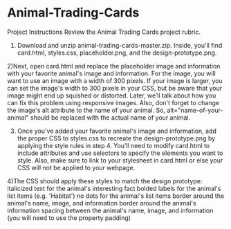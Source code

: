 # Animal-Trading-Cards
Project Instructions
Review the Animal Trading Cards project rubric.

1) Download and unzip animal-trading-cards-master.zip. Inside, you'll find card.html, styles.css, placeholder.png,
and the design-prototype.png. 

2)Next, open card.html and replace the placeholder image and information with your favorite animal's 
image and information. For the image, you will want to use an image with a width of 300 pixels. If your image is larger, you can
set the image's width to 300 pixels in your CSS, but be aware that your image might end up squished or distorted. Later, we’ll talk
about how you can fix this problem using responsive images. Also, don't forget to change the image's alt attribute to the name of 
your animal. So, alt="name-of-your-animal" should be replaced with the actual name of your animal.

3) Once you've added your favorite animal's image and information, add the proper CSS to styles.css to recreate the design-prototype.png 
by applying the style rules in step 4. You’ll need to modify card.html to include attributes and use selectors to specify the 
elements you want to style. Also, make sure to link to your stylesheet in card.html or else your CSS will not be applied to your 
webpage.

4)The CSS should apply these styles to match the design prototype:
italicized text for the animal's interesting fact
bolded labels for the animal's list items (e.g. 'Habitat')
no dots for the animal's list items
border around the animal's name, image, and information
border around the animal's information
spacing between the animal's name, image, and information (you will need to use the property padding)
